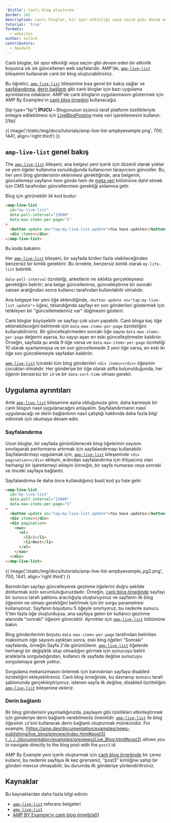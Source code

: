```yaml
---
'$title': Canlı blog oluşturma
$order: 102
description: Canlı bloglar, bir spor etkinliği veya seçim gibi devam eden bir etkinlik boyunca sık sık güncellenen web sayfalarıdır.
tutorial: 'true'
formats:
  - websites
author: kul3r4
contributors:
  - bpaduch
---
```


Canlı bloglar, bir spor etkinliği veya seçim gibi devam eden bir etkinlik boyunca sık sık güncellenen web sayfalarıdır. AMP'de, [`amp-live-list`](../../../documentation/components/reference/amp-live-list.md) bileşenini kullanarak canlı bir blog oluşturabilirsiniz.

Bu öğretici, [`amp-live-list`](../../../documentation/components/reference/amp-live-list.md) bileşenine kısa genel bir bakış sağlar ve [sayfalandırma](#pagination), [derin bağlantı](#deeplinking) gibi canlı bloglar için bazı uygulama ayrıntılarına odaklanır. AMP'de canlı blogların uygulanmasını göstermek için AMP By Examples'ın [canlı blog örneğini](live_blog.md) kullanacağız.

[tip type="tip"] **İPUCU –** Blogunuzun üçüncü taraf platform özellikleriyle entegre edilebilmesi için [LiveBlogPosting](http://schema.org/LiveBlogPosting) meta veri işaretlemesini kullanın.[/tip]

{{ image('/static/img/docs/tutorials/amp-live-list-ampbyexample.png', 700, 1441, align='right third') }}

## `amp-live-list` genel bakış

The [`amp-live-list`](../../../documentation/components/reference/amp-live-list.md) bileşeni, ana belgeyi yeni içerik için düzenli olarak yoklar ve yeni öğeler kullanıma sunulduğunda kullanıcının tarayıcısını günceller. Bu, her yeni blog gönderisinin eklenmesi gerektiğinde, ana belgenin, güncellemeyi sayfanın hem gövde hem de [meta veri](../../../documentation/examples/documentation/Live_Blog.html#metadata) bölümüne dahil etmek için CMS tarafından güncellenmesi gerektiği anlamına gelir.

Blog için görünebilir ilk kod budur:

```html
<amp-live-list
  id="my-live-list"
  data-poll-interval="15000"
  data-max-items-per-page="5"
>
  <button update on="tap:my-live-list.update">You have updates</button>
  <div items></div>
</amp-live-list>
```

Bu koda bakalım:

Her [`amp-live-list`](../../../documentation/components/reference/amp-live-list.md) bileşeni, bir sayfada birden fazla olabileceğinden benzersiz bir kimlik gerektirir. Bu örnekte, benzersiz kimlik olarak `my-life-list` belirttik.

`data-poll-interval` özniteliği, anketlerin ne sıklıkta gerçekleşmesi gerektiğini belirtir; ana belge güncellenirse, güncelleştirme bir sonraki zaman aralığından sonra kullanıcı tarafından kullanılabilir olmalıdır.

Ana belgeye her yeni öğe eklendiğinde, `<button update on="tap:my-live-list.update">` öğesi, tıklandığında sayfayı en son gönderileri göstermek için tetikleyen bir "güncellemeleriniz var" düğmesini gösterir.

Canlı bloglar büyüyebilir ve sayfayı çok uzun yapabilir. Canlı bloga kaç öğe eklenebileceğini belirtmek için `data-max-items-per-page` özniteliğini kullanabilirsiniz. Bir güncelleştirmeden sonraki öğe sayısı `data-max-items-per-page` değerini aşarsa, bu sayıyı aşan en eski güncelleştirmeler kaldırılır. Örneğin, sayfada şu anda 9 öğe varsa ve `data-max-items-per-page` özniteliği 10 olarak ayarlanmışsa ve en son güncellemede 3 yeni öğe varsa, en eski iki öğe son güncellemeyle sayfadan kaldırılır.

[`amp-live-list`](../../../documentation/components/reference/amp-live-list.md) içindeki tüm blog gönderileri `<div items></div>` öğesinin çocukları olmalıdır. Her gönderiye bir öğe olarak atıfta bulunulduğunda, her öğenin benzersiz bir `id` ve bir `data-sort-time` olması gerekir.

## Uygulama ayrıntıları

Artık [`amp-live-list`](../../../documentation/components/reference/amp-live-list.md) bileşenine aşina olduğunuza göre, daha karmaşık bir canlı blogun nasıl uygulanacağını anlayalım. Sayfalandırmanın nasıl uygulanacağı ve derin bağlantının nasıl çalıştığı hakkında daha fazla bilgi edinmek için okumaya devam edin.

### Sayfalandırma <a name="pagination"></a>

Uzun bloglar, bir sayfada görüntülenecek blog öğelerinin sayısını sınırlayarak performansı artırmak için sayfalandırmayı kullanabilir. Sayfalandırmayı uygulamak için, [`amp-live-list`](../../../documentation/components/reference/amp-live-list.md) bileşeninde `<div pagination></div>` ekleyin, ardından sayfalandırma için ihtiyacınız olan herhangi bir işaretlemeyi ekleyin (örneğin, bir sayfa numarası veya sonraki ve önceki sayfaya bağlantı).

Sayfalandırma ile daha önce kullandığımız basit kod şu hale gelir:

```html
<amp-live-list
  id="my-live-list"
  data-poll-interval="15000"
  data-max-items-per-page="5"
>
  <button update on="tap:my-live-list.update">You have updates</button>
  <div items></div>
  <div pagination>
    <nav>
      <ul>
        <li>1</li>
        <li>Next</li>
      </ul>
    </nav>
  </div>
</amp-live-list>
```

{{ image('/static/img/docs/tutorials/amp-live-list-ampbyexample_pg2.png', 700, 1441, align='right third') }}

Barındırılan sayfayı güncelleyerek gezinme öğelerini doğru şekilde doldurmak sizin sorumluluğunuzdadır. Örneğin, [canlı blog örneğinde](live_blog.md) sayfayı bir sunucu tarafı şablonu aracılığıyla oluşturuyoruz ve sayfanın ilk blog öğesinin ne olması gerektiğini belirtmek için bir sorgu parametresi kullanıyoruz. Sayfanın boyutunu 5 öğeyle sınırlıyoruz, bu nedenle sunucu 5'ten fazla öğe oluşturduysa, ana sayfaya gelen bir kullanıcı gezinme alanında "sonraki" öğesini görecektir. Ayrıntılar için [`amp-live-list`](../../../documentation/components/reference/amp-live-list.md) bölümüne bakın.

Blog gönderilerinin boyutu `data-max-items-per-page` tarafından belirtilen maksimum öğe sayısını aştıktan sonra, eski blog öğeleri “Sonraki” sayfalarda, örneğin Sayfa 2'de görüntülenir. [`amp-live-list`](../../../documentation/components/reference/amp-live-list.md) öğelerde herhangi bir değişiklik olup olmadığını görmek için sunucuyu belirli aralıklarla sorguladığından, kullanıcı ilk sayfada değilse sunucuyu sorgulamaya gerek yoktur.

Sorgulama mekanizmasını önlemek için barındırılan sayfaya disabled özniteliğini ekleyebilirsiniz. Canlı blog örneğinde, bu davranışı sunucu tarafı şablonunda gerçekleştiriyoruz: istenen sayfa ilk değilse, disabled özniteliğini [`amp-live-list`](../../../documentation/components/reference/amp-live-list.md) bileşenine ekleriz.

### Derin bağlantı <a name="deeplinking"></a>

Bir blog gönderisini yayınladığınızda, paylaşım gibi özellikleri etkinleştirmek için gönderiye derin bağlantı verebilmeniz önemlidir. [`amp-live-list`](../../../documentation/components/reference/amp-live-list.md) ile blog öğesinin `id`'sini kullanarak derin bağlantı oluşturmak mümkündür. For example, [https://amp.dev/documentation/examples/news-publishing/live_blog/preview/index.html#post3](../../../documentation/examples/previews/Live_Blog.html#post3) allows you to navigate directly to the blog post with the `post3` id.

AMP By Example yeni içerik oluşturmak için [canlı blog örneğinde](live_blog.md) bir çerez kullanır, bu nedenle sayfaya ilk kez girerseniz, “post3” kimliğine sahip bir gönderi mevcut olmayabilir, bu durumda ilk gönderiye yönlendirilirsiniz.

## Kaynaklar

Bu kaynaklardan daha fazla bilgi edinin:

- [`amp-live-list`](../../../documentation/components/reference/amp-live-list.md) referans belgeleri
- [`amp-live-list`](../../../documentation/components/reference/amp-live-list.md)
- [AMP BY Example'ın canlı blog örneği/a0}](live_blog.md)
